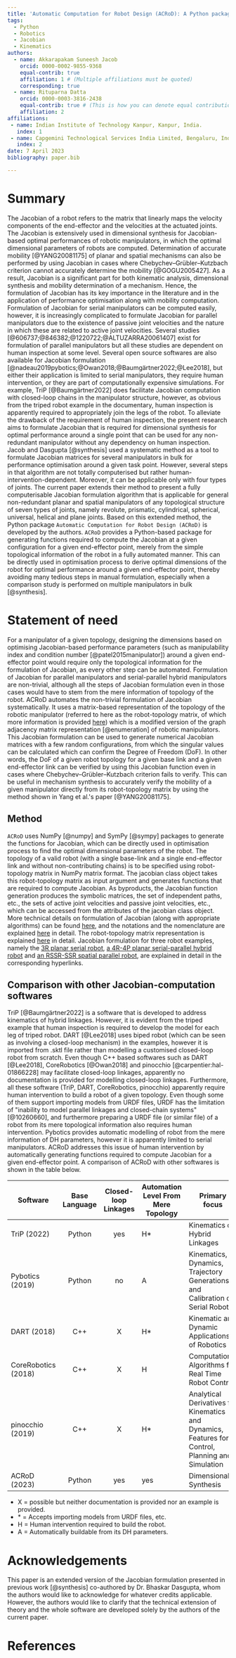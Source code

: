 ```yaml
---
title: 'Automatic Computation for Robot Design (ACRoD): A Python package for numerical calculation of Jacobian of a robot at a given configuration around a specified end-effector point'
tags:
  - Python
  - Robotics
  - Jacobian
  - Kinematics
authors:
  - name: Akkarapakam Suneesh Jacob
    orcid: 0000-0002-9855-9368
    equal-contrib: true
    affiliation: 1 # (Multiple affiliations must be quoted)
    corresponding: true
  - name: Rituparna Datta
    orcid: 0000-0003-3816-2438
    equal-contrib: true # (This is how you can denote equal contributions between multiple authors)
    affiliation: 2
affiliations:
 - name: Indian Institute of Technology Kanpur, Kanpur, India.
   index: 1
 - name: Capgemini Technological Services India Limited, Bengaluru, India.
   index: 2
date: 7 April 2023
bibliography: paper.bib

---
```


# Summary

The Jacobian of a robot refers to the matrix that linearly maps the velocity components of the end-effector and the velocities at the actuated joints. The Jacobian is extensively used in dimensional synthesis for Jacobian-based optimal performances of robotic manipulators, in which the optimal dimensional parameters of robots are computed. Determination of accurate mobility [@YANG20081175] of planar and spatial mechanisms can also be performed by using Jacobian in cases where Chebychev–Grübler–Kutzbach criterion cannot accurately determine the mobility [@GOGU2005427]. As a result, Jacobian is a significant part for both kinematic analysis, dimensional synthesis and mobility determination of a mechanism. Hence, the formulation of Jacobian has its key importance in the literature and in the application of performance optimisation along with mobility computation. Formulation of Jacobian for serial manipulators can be computed easily, however, it is increasingly complicated to formulate Jacobian for parallel manipulators due to the existence of passive joint velocities and the nature in which these are related to active joint velocities. Several studies [@606737;@846382;@1220722;@ALTUZARRA20061407] exist for formulation of parallel manipulators but all these studies are dependent on human inspection at some level. Several open source softwares are also available for Jacobian formulation [@nadeau2019pybotics;@Owan2018;@Baumgärtner2022;@Lee2018], but either their application is limited to serial manipulators, they require human intervention, or they are part of computationally expensive simulations. For example, TriP [@Baumgärtner2022] does facilitate Jacobian computation with closed-loop chains in the manipulator structure, however, as obvious from the triped robot example in the documentary, human inspection is apparently required to appropriately join the legs of the robot. To alleviate the drawback of the requirement of human inspection, the present research aims to formulate Jacobian that is required for dimensional synthesis for optimal performance around a single point that can be used for any non-redundant manipulator without any dependency on human inspection. Jacob and Dasgupta [@synthesis] used a systematic method as a tool to formulate Jacobian matrices for several manipulators in bulk for performance optimisation around a given task point. However, several steps in that algorithm are not totally computerised but rather human-intervention-dependent. Moreover, it can be applicable only with four types of joints. The current paper extends their method to present a fully computerisable Jacobian formulation algorithm that is applicable for general non-redundant planar and spatial manipulators of any topological structure of seven types of joints, namely revolute, prismatic, cylindrical, spherical, universal, helical and plane joints. Based on this extended method, the Python package `Automatic Computation for Robot Design (ACRoD)` is developed by the authors. `ACRoD` provides a Python-based package for generating functions required to compute the Jacobian at a given configuration for a given end-effector point, merely from the simple topological information of the robot in a fully automated manner. This can be directly used in optimisation process to derive optimal dimensions of the robot for optimal performance around a given end-effector point, thereby avoiding many tedious steps in manual formulation, especially when a comparison study is performed on multiple manipulators in bulk [@synthesis].

# Statement of need

For a manipulator of a given topology, designing the dimensions based on optimising Jacobian-based performance parameters (such as manipulability index and condition number [@patel2015manipulator]) around a given end-effector point would require only the topological information for the formulation of Jacobian, as every other step can be automated. Formulation of Jacobian for parallel manipulators and serial-parallel hybrid manipulators are non-trivial, although all the steps of Jacobian formulation even in those cases would have to stem from the mere information of topology of the robot. ACRoD automates the non-trivial formulation of Jacobian systematically. It uses a matrix-based representation of the topology of the robotic manipulator (referred to here as the robot-topology matrix, of which more information is provided [here](https://github.com/suneeshjacob/ACRoD/blob/main/misc/Robot_Topology_Matrix.md)) which is a modified version of the graph adjacency matrix representation [@enumeration] of robotic manipulators. This Jacobian formulation can be used to generate numerical Jacobian matrices with a few random configurations, from which the singular values can be calculated which can confirm the Degree of Freedom (DoF). In other words, the DoF of a given robot topology for a given base link and a given end-effector link can be verified by using this Jacobian function even in cases where Chebychev–Grübler–Kutzbach criterion fails to verify. This can be useful in mechanism synthesis to accurately verify the mobility of a given manipulator directly from its robot-topology matrix by using the method shown in Yang et al.'s paper [@YANG20081175].

## Method
`ACRoD` uses NumPy [@numpy] and SymPy [@sympy] packages to generate the functions for Jacobian, which can be directly used in optimisation process to find the optimal dimensional parameters of the robot. The topology of a valid robot (with a single base-link and a single end-effector link and without non-contributing chains) is to be specified using robot-topology matrix in NumPy matrix format. The jacobian class object takes this robot-topology matrix as input argument and generates functions that are required to compute Jacobian. As byproducts, the Jacobian function generation produces the symbolic matrices, the set of independent paths, etc., the sets of active joint velocities and passive joint velocities, etc., which can be accessed from the attributes of the jacobian class object. More technical details on formulation of Jacobian (along with appropriate algorithms) can be found [here](https://github.com/suneeshjacob/ACRoD/blob/main/misc/Mathematics%20behind%20Jacobian%20formulation.md), and the notations and the nomenclature are explained [here](https://github.com/suneeshjacob/ACRoD/blob/main/misc/Notation_and_Nomenclature.md) in detail. The robot-topology matrix representation is explained [here](https://github.com/suneeshjacob/ACRoD/blob/main/misc/Robot_Topology_Matrix.md) in detail. Jacobian formulation for three robot examples, namely the [3R planar serial robot](https://github.com/suneeshjacob/ACRoD/blob/main/examples/Jacobian/maths/3R_serial_robot.md), [a 4R-4P planar serial-parallel hybrid robot](https://github.com/suneeshjacob/ACRoD/blob/main/examples/Jacobian/maths/4R4P_parallel_robot.md) and [an RSSR-SSR spatial parallel robot](https://github.com/suneeshjacob/ACRoD/blob/main/examples/Jacobian/maths/RSSR-SSR_serial-parallel_hybrid_robot.md), are explained in detail in the corresponding hyperlinks.

## Comparison with other Jacobian-computation softwares
TriP [@Baumgärtner2022] is a software that is developed to address kinematics of hybrid linkages. However, it is evident from the triped example that human inspection is required to develop the model for each leg of triped robot. DART [@Lee2018] uses biped robot (which can be seen as involving a closed-loop mechanism) in the examples, however it is imported from .sktl file rather than modelling a customised closed-loop robot from scratch. Even though C++ based softwares such as DART [@Lee2018], CoreRobotics [@Owan2018] and pinocchio [@carpentier:hal-01866228] may facilitate closed-loop linkages, apparently no documentation is provided for modelling closed-loop linkages. Furthermore, all these software (TriP, DART, CoreRobotics, pinocchio) apparently require human intervention to build a robot of a given topology. Even though some of them support importing models from URDF files, URDF has the limitation of "inability to model parallel linkages and closed-chain systems" [@10260660], and furthermore preparing a URDF file (or similar file) of a robot from its mere topological information also requires human intervention. Pybotics provides automatic modelling of robot from the mere information of DH parameters, however it is apparently limited to serial manipulators. ACRoD addresses this issue of human intervention by automatically generating functions required to compute Jacobian for a given end-effector point. A comparison of ACRoD with other softwares is shown in the table below.

| Software           | Base Language   | Closed-loop Linkages | Automation Level From Mere Topology        | Primary focus                                                                                      |
|--------------------|:---------------:|:--------------------:|--------------------------------------------|----------------------------------------------------------------------------------------------------|
| TriP (2022)        | Python          | yes                  | H*                                         | Kinematics of Hybrid Linkages                                                                      |
| Pybotics (2019)    | Python          | no                   | A                                          | Kinematics, Dynamics, Trajectory Generations and Calibration of Serial   Robots                    |
| DART (2018)        | C++             | X                    | H*                                         | Kinematic and Dynamic Applications of Robotics                                                     |
| CoreRobotics (2018)| C++             | X                    | H                                          | Computational Algorithms for Real Time Robot Control                                               |
| pinocchio (2019)   | C++             | X                    | H*                                         | Analytical Derivatives for Kinematics and Dynamics, Features for Control, Planning and Simulation  |
| ACRoD (2023)       | Python          | yes                  | yes                                        | Dimensional Synthesis                                                                              |

- X = possible but neither documentation is provided nor an example is provided.
- \* = Accepts importing models from URDF files, etc.
- H = Human intervention required to build the robot.
- A = Automatically buildable from its DH parameters.

# Acknowledgements

This paper is an extended version of the Jacobian formulation presented in previous work [@synthesis] co-authored by Dr. Bhaskar Dasgupta, whom the authors would like to acknowledge for whatever credits applicable. However, the authors would like to clarify that the technical extension of theory and the whole software are developed solely by the authors of the current paper.

# References
